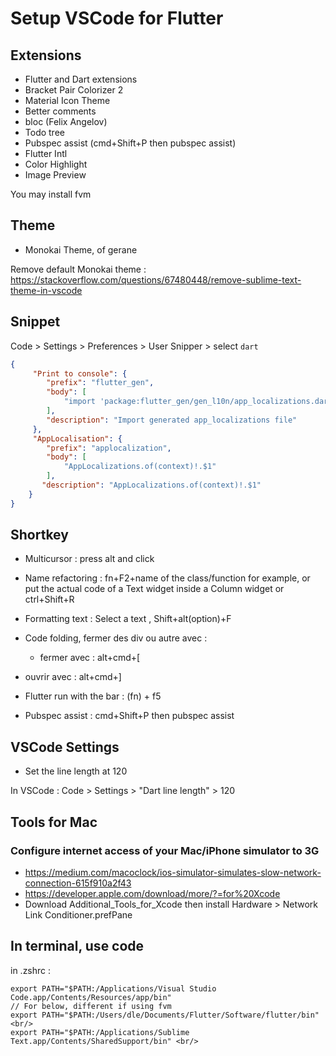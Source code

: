 # Setup VSCode for Flutter

## Extensions

- Flutter and Dart extensions 
- Bracket Pair Colorizer 2
- Material Icon Theme
- Better comments
- bloc  (Felix Angelov)
- Todo tree
- Pubspec assist (cmd+Shift+P  then pubspec assist)
- Flutter Intl
- Color Highlight
- Image Preview

You may install fvm 

## Theme 
- Monokai Theme, of gerane

Remove default Monokai theme : https://stackoverflow.com/questions/67480448/remove-sublime-text-theme-in-vscode

## Snippet

Code > Settings > Preferences > User Snipper > select ```dart```
```json
{
	 "Print to console": {
	 	"prefix": "flutter_gen",
	 	"body": [
	 		"import 'package:flutter_gen/gen_l10n/app_localizations.dart';",
	 	],
		"description": "Import generated app_localizations file"
	 },
	 "AppLocalisation": {
		"prefix": "applocalization",
		"body": [
			"AppLocalizations.of(context)!.$1"
		],
	   "description": "AppLocalizations.of(context)!.$1"
	}
}
```

## Shortkey

- Multicursor : press alt and click

- Name refactoring :
fn+F2+name of the class/function for example, or put the actual code of a Text widget inside a Column widget
or ctrl+Shift+R

- Formatting text :
Select a text , Shift+alt(option)+F

- Code folding, fermer des div ou autre avec :
   - fermer avec : alt+cmd+[
-  ouvrir avec : alt+cmd+]

- Flutter run with the bar : (fn) +  f5

- Pubspec assist : cmd+Shift+P then pubspec assist

## VSCode Settings

- Set the line length at 120

In VSCode : Code > Settings > "Dart line length" > 120

## Tools for Mac


### Configure internet access of your Mac/iPhone simulator to 3G
- https://medium.com/macoclock/ios-simulator-simulates-slow-network-connection-615f910a2f43<br/>
- https://developer.apple.com/download/more/?=for%20Xcode<br/>
- Download Additional_Tools_for_Xcode then install Hardware > Network Link Conditioner.prefPane


## In terminal, use code

in .zshrc : 
```
export PATH="$PATH:/Applications/Visual Studio Code.app/Contents/Resources/app/bin"
// For below, different if using fvm
export PATH="$PATH:/Users/dle/Documents/Flutter/Software/flutter/bin" <br/>
export PATH="$PATH:/Applications/Sublime Text.app/Contents/SharedSupport/bin" <br/>
```
